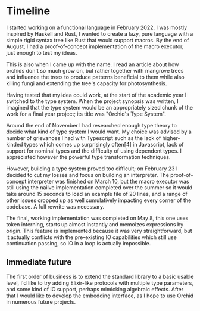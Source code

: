 # Timeline

I started working on a functional language in February 2022. I was mostly inspired by Haskell and Rust, I wanted to create a lazy, pure language with a simple rigid syntax tree like Rust that would support macros. By the end of August, I had a proof-of-concept implementation of the macro executor, just enough to test my ideas.

This is also when I came up with the name. I read an article about how orchids don't so much grow on, but rather together with mangrove trees and influence the trees to produce patterns beneficial to them while also killing fungi and extending the tree's capacity for photosynthesis.

Having tested that my idea could work, at the start of the academic year I switched to the type system. When the project synopsis was written, I imagined that the type system would be an appropriately sized chunk of the work for a final year project; its title was "Orchid's Type System".

Around the end of November I had researched enough type theory to decide what kind of type system I would want. My choice was advised by a number of grievances I had with Typescript such as the lack of higher-kinded types which comes up surprisingly often[4] in Javascript, lack of support for nominal types and the difficulty of using dependent types. I appreciated however the powerful type transformation techniques.

However, building a type system proved too difficult; on February 23 I decided to cut my losses and focus on building an interpreter. The proof-of-concept interpreter was finished on March 10, but the macro executor was still using the naiive implementation completed over the summer so it would take around 15 seconds to load an example file of 20 lines, and a range of other issues cropped up as well cumulatively impacting every corner of the codebase. A full rewrite was necessary.

The final, working implementation was completed on May 8, this one uses token interning, starts up almost instantly and memoizes expressions by origin. This feature is implemented because it was very straightforward, but it actually conflicts with the pre-existing IO capabilities which still use continuation passing, so IO in a loop is actually impossible.

## Immediate future

The first order of business is to extend the standard library to a basic usable level, I'd like to try adding Elixir-like protocols with multiple type parameters, and some kind of IO support, perhaps mimicking algebraic effects. After that I would like to develop the embedding interface, as I hope to use Orchid in numerous future projects.
